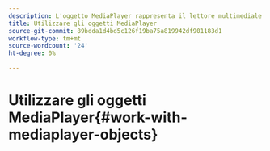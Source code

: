 ```yaml
---
description: L'oggetto MediaPlayer rappresenta il lettore multimediale. Un elemento MediaPlayerItem rappresenta audio o video sul lettore.
title: Utilizzare gli oggetti MediaPlayer
source-git-commit: 89bdda1d4bd5c126f19ba75a819942df901183d1
workflow-type: tm+mt
source-wordcount: '24'
ht-degree: 0%

---
```



# Utilizzare gli oggetti MediaPlayer{#work-with-mediaplayer-objects}
